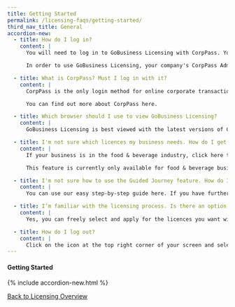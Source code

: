 ```yaml
---
title: Getting Started
permalink: /licensing-faqs/getting-started/
third_nav_title: General
accordion-new:
  - title: How do I log in?
    content: |
      You will need to log in to GoBusiness Licensing with CorpPass. You can register for a CorpPass ID here.

      In order to use GoBusiness Licensing, your company's CorpPass Administrator or Sub-Administrator will need to assign digital service access to GoBusiness Portal. You can find out how to do so here.

  - title: What is CorpPass? Must I log in with it?
    content: |
      CorpPass is the only login method for online corporate transactions with more than 140 government digital services, including GoBusiness Licensing. If you are using the Guided Journey feature, you need to log in with CorpPass.

      You can find out more about CorpPass here.

  - title: Which browser should I use to view GoBusiness Licensing?
    content: |
      GoBusiness Licensing is best viewed with the latest versions of Chrome, Safari, Microsoft Edge and Firefox. Please ensure your pop-up blocker is disabled to access all features. If you are facing any technical difficulties, try restarting your Internet browser or contact us for help.

  - title: I'm not sure which licences my business needs. How do I get started?
    content: |
      If your business is in the food & beverage industry, click here to use our Guided Journey feature for step-by-step guidance to find out the licences you need, and apply for them.

      This feature is currently only available for food & beverage businesses, and we are working on expanding this to other industries.

  - title: I'm not sure how to use the Guided Journey feature. How do I begin?
    content: |
      You can use our easy step-by-step guide here. If you have further questions, you may contact our helpdesk for assistance here.

  - title: I’m familiar with the licensing process. Is there an option to do it on my own, without going through the step-by-step guide?
    content: |
      Yes, you can freely select and apply for the licences you want with our Self-Service feature here.

  - title: How do I log out?
    content: |
      Click on the icon at the top right corner of your screen and select "Log Out". Do note that you will be automatically logged out after 20 minutes of inactivity.
---
```


#### Getting Started
{% include accordion-new.html %}

[Back to Licensing Overview](/run-and-grow/licensing-overview/)
